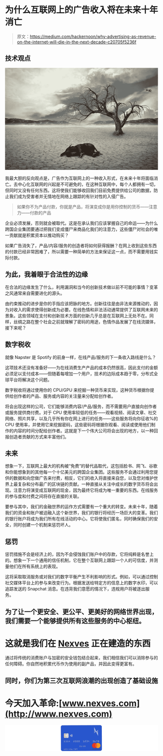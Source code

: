 # 为什么互联网上的广告收入将在未来十年消亡

> 原文：<https://medium.com/hackernoon/why-advertising-as-revenue-on-the-internet-will-die-in-the-next-decade-c20705f5236f>

## 技术观点

![](img/103e5d56f6a89324f8ce0af7462a893f.png)

我最大胆的反向观点是，广告作为互联网上的一种收入形式，在未来十年将面临消亡。去中心化互联网的兴起是不可避免的，在这种互联网中，每个人都拥有一切，但同时又没有任何东西。这将使我们能够收回我们目前免费提供给公司的数据，防止我们成为受害者并无情地在网络上跟踪的有针对性的入侵广告。

> 如果你不为产品付款，你就是产品，将演变成你是用你控制的货币——注意力——付款的产品

企业必须发展，否则就会被取代。这是在承认我们应该掌握自己的命运——为什么跨国企业集团要通过把我们变成僵尸来商品化我们的注意力，这些僵尸对社会的唯一贡献就是积累资本以推动购买？

如果广告消失了，产品/内容/服务的创造者将如何获得报酬？在网上收到这些东西的付款已经非常困难了，所以需要一种简单的方法来保证这一点，而不需要用钱实际付款。

## 为此，我着眼于合法性的边缘

在合法的边缘发生了什么，利用漏洞和当今的创新技术做以前不可能的事情？变革之风通常来自需要进化的源头。

由约束推动的进步是你的手指应该把脉的地方。创新往往是由非法来源推动的，因为对收入的需求使得创新成为必要。在线色情和非法活动通常提供了互联网未来的景象。这些领域在支付和创新技术方面的创新几乎总是在互联网上无处不在。同样，丝绸之路在整个社会之前就理解了密码的用途，色情作品发展了在线流媒体，接下来呢？

## 数字税收

就像 Napster 是 Spotify 的前身一样，在线产品/服务的下一条收入路线是什么？

这项技术还没有准备好——为在线消费生产产品的成本仍然很高，因此支付的金额必须足以支付成本——但随着每增加一个用户，技术的边际成本趋于零，分布式全球平台将解决这个问题。

数字税收将通过使用你的 CPU/GPU 来挖掘一种货币来实现，这种货币根据你提供给创作者的产品、服务或内容的关注量来分配给创作者。

将会出现这样的公司，它们能够消费内容/产品/服务，而不需要用户直接向创作者或服务提供商付费。对于 CPU 使用率较低的任务——观看视频、阅读文章、社交网络、照片共享，以及几乎所有你在网上进行的任务——这些服务将向你征收%的 CPU 使用率，并使用它来挖掘密码，这些密码将根据你观看、阅读或使用他们制作的内容的时间分配给创作者。这就是下一个伟大公司将会出现的地方，以一种回报创造者贡献的方式来丰富他们。

## 未来

想象一下，互联网上最大的机构被“免费”的替代品取代，这包括脸书、网飞、谷歌和你能想象到的其他每一个十亿美元的跨国企业集团。这些服务不会通过利用您提供的数据和向您做广告来付费，相反，它们的收入将直接来自您，以及您对维护世界上最复杂和分布最广的区块链的贡献。一种直接从关注中成长的数字货币将会出现。注意力将演变成互联网的现金，因为最终它将成为唯一重要的东西。在线服务的参与度和付费之间将存在直接的关联。

要参与其中，我们的金融世界的运作方式需要有一个重大的转变。未来十年，随着我们的资金和账户被迫融入这个新世界，我们的银行将经历一场巨大的变革。我们的银行账户将成为我们所有在线活动的中心。它将使我们匿名，同时确保我们的安全，同时创建一个机制来惩罚坏人。

## 惩罚

惩罚措施不会是经济上的，因为不会侵蚀我们账户中的存款，它将纯粹是名誉上的。想象一下一个通用的信任机制，它在整个互联网上跟踪一个人的可信度，并测量他们在所有系统上的表现。

这将采取取消服务或对我们的数字平衡产生不利影响的形式。例如，可以通过控制社交媒体平台上的参与来改变行为。根据发送给特定方的信息上的数字水印，可以追踪发送的 Snapchat 消息。在违背我们意愿的情况下，违规用户将被逐出服务。

## 为了让一个更安全、更公平、更美好的网络世界出现，我们需要一个能够提供所有这些服务的中心枢纽。

# 这就是我们在 [Nexves](https://medium.com/u/75e6c5c8d1fb?source=post_page-----c20705f5236f--------------------------------) 正在建造的东西

通过将传统的消费账户与加密的安全钱包结合起来，我们相信我们可以消除参与的任何障碍。你自然地积累代币作为使用的副产品，并因此变得更富有。

## 同时，你们为第三次互联网浪潮的出现创造了基础设施

# 今天加入革命:[www.nexves.com](http://www.nexves.com)

![](img/5f20a26ece86f2648b0c9c8f48f50f72.png)